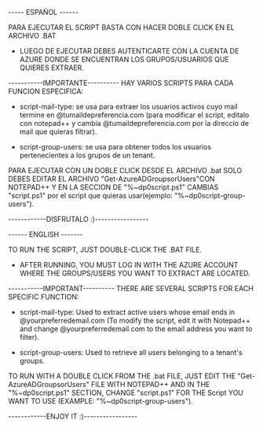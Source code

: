 
----- ESPAÑOL ------

PARA EJECUTAR EL SCRIPT BASTA CON HACER DOBLE CLICK EN EL ARCHIVO .BAT

- LUEGO DE EJECUTAR DEBES AUTENTICARTE CON LA CUENTA DE AZURE DONDE SE ENCUENTRAN LOS GRUPOS/USUARIOS QUE QUIERES EXTRAER.


-----------IMPORTANTE----------
HAY VARIOS SCRIPTS PARA CADA FUNCION ESPECIFICA:

- script-mail-type: se usa para extraer los usuarios activos cuyo mail termine en @tumaildepreferencia.com 
(para modificar el script, editalo con notepad++ y cambia @tumaildepreferencia.com por la direccio de mail que quieras filtrar).

- script-group-users: se usa para obtener todos los usuarios pertenecientes a los grupos de un tenant.


PARA EJECUTAR CON UN DOBLE CLICK DESDE EL ARCHIVO .bat SOLO DEBES EDITAR EL ARCHIVO "Get-AzureADGroupsorUsers"CON NOTEPAD++ 
Y EN LA SECCION DE "%~dp0script.ps1" CAMBIAS "script.ps1" por el script que quieras usar(ejemplo: "%~dp0script-group-users").


------------DISFRUTALO :)-----------------


------ ENGLISH -------

TO RUN THE SCRIPT, JUST DOUBLE-CLICK THE .BAT FILE.

- AFTER RUNNING, YOU MUST LOG IN WITH THE AZURE ACCOUNT WHERE THE GROUPS/USERS YOU WANT TO EXTRACT ARE LOCATED.

-----------IMPORTANT----------
THERE ARE SEVERAL SCRIPTS FOR EACH SPECIFIC FUNCTION:

- script-mail-type: Used to extract active users whose email ends in @yourpreferredemail.com
(To modify the script, edit it with Notepad++ and change @yourpreferredemail.com to the email address you want to filter).

- script-group-users: Used to retrieve all users belonging to a tenant's groups.

TO RUN WITH A DOUBLE CLICK FROM THE .bat FILE, JUST EDIT THE "Get-AzureADGroupsorUsers" FILE WITH NOTEPAD++ 
AND IN THE "%~dp0script.ps1" SECTION, CHANGE "script.ps1" FOR THE Script YOU WANT TO USE (EXAMPLE: "%~dp0script-group-users").

------------ENJOY IT :)-----------------
